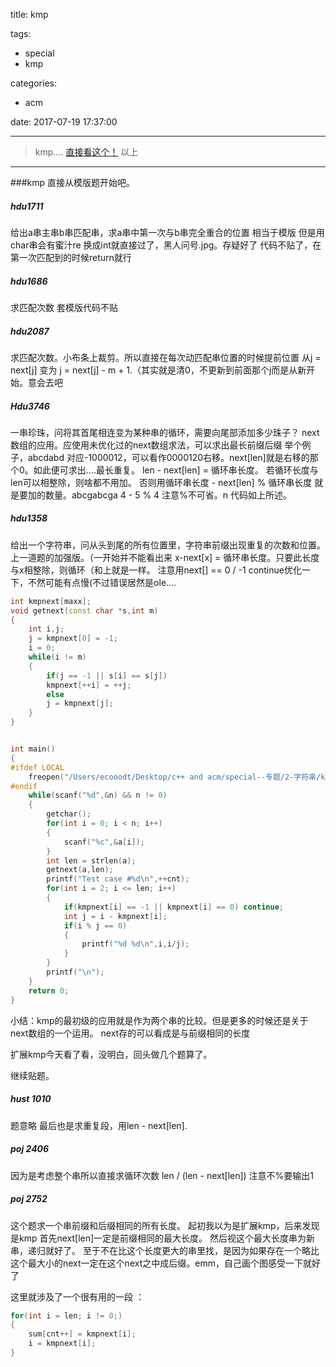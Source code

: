 title: kmp

tags:
- special
- kmp

categories:
- acm

date: 2017-07-19 17:37:00

---

>kmp....
>[直接看这个！](http://www.cnblogs.com/zhangtianq/p/5839909.html)
>以上

<!--more-->

---
###kmp
直接从模版题开始吧。
##### hdu1711
给出a串主串b串匹配串，求a串中第一次与b串完全重合的位置
相当于模版 但是用char串会有蜜汁re 换成int就直接过了，黑人问号.jpg。存疑好了
代码不贴了，在第一次匹配到的时候return就行
##### hdu1686
求匹配次数
套模版代码不贴
##### hdu2087
求匹配次数。小布条上裁剪。所以直接在每次动匹配串位置的时候提前位置
从j = next[j] 变为 j = next[j] - m + 1.（其实就是清0，不更新到前面那个j而是从新开始。意会去吧
##### Hdu3746
一串珍珠，问将其首尾相连变为某种串的循环，需要向尾部添加多少珠子？
next数组的应用。应使用未优化过的next数组求法，可以求出最长前缀后缀
举个例子，abcdabd 对应-1000012，可以看作0000120右移。next[len]就是右移的那个0。如此便可求出....最长重复。
len - next[len] = 循环串长度。
若循环长度与len可以相整除，则啥都不用加。
否则用循环串长度 - next[len] % 循环串长度 就是要加的数量。abcgabcga 4 - 5 % 4 注意%不可省。n
代码如上所述。
##### hdu1358
给出一个字符串，问从头到尾的所有位置里，字符串前缀出现重复的次数和位置。
上一道题的加强版。（一开始并不能看出来
x-next[x] = 循环串长度。只要此长度与x相整除，则循环（和上就是一样。
注意用next[] == 0 / -1 continue优化一下，不然可能有点慢(不过错误居然是ole....
```c++
int kmpnext[maxx];
void getnext(const char *s,int m)
{
    int i,j;
    j = kmpnext[0] = -1;
    i = 0;
    while(i != m)
    {
        if(j == -1 || s[i] == s[j])
        kmpnext[++i] = ++j;
        else
        j = kmpnext[j];
    }
}


int main()
{
#ifdef LOCAL
    freopen("/Users/ecooodt/Desktop/c++ and acm/special--专题/2-字符串/kmp/hdu1358.txt","r",stdin);
#endif
    while(scanf("%d",&n) && n != 0)
    {
        getchar();
        for(int i = 0; i < n; i++)
        {
            scanf("%c",&a[i]);
        }
        int len = strlen(a);
        getnext(a,len);
        printf("Test case #%d\n",++cnt);
        for(int i = 2; i <= len; i++)
        {
            if(kmpnext[i] == -1 || kmpnext[i] == 0) continue;
            int j = i - kmpnext[i];
            if(i % j == 0)
            {
                printf("%d %d\n",i,i/j);
            }
        }
        printf("\n");
    }
    return 0;
}
```



小结：kmp的最初级的应用就是作为两个串的比较。但是更多的时候还是关于next数组的一个运用。
next存的可以看成是与前缀相同的长度

扩展kmp今天看了看，没明白，回头做几个题算了。

继续贴题。
##### hust 1010
题意略 最后也是求重复段，用len - next[len].
##### poj 2406
因为是考虑整个串所以直接求循环次数 len / (len - next[len]) 注意不%要输出1
##### poj 2752
这个题求一个串前缀和后缀相同的所有长度。
起初我以为是扩展kmp，后来发现是kmp
首先next[len]一定是前缀相同的最大长度。
然后视这个最大长度串为新串，递归就好了。
至于不在比这个长度更大的串里找，是因为如果存在一个略比这个最大小的next一定在这个next之中成后缀。emm，自己画个图感受一下就好了

这里就涉及了一个很有用的一段 ：
```c++
for(int i = len; i != 0;)
{
    sum[cnt++] = kmpnext[i];
    i = kmpnext[i];
}
```

